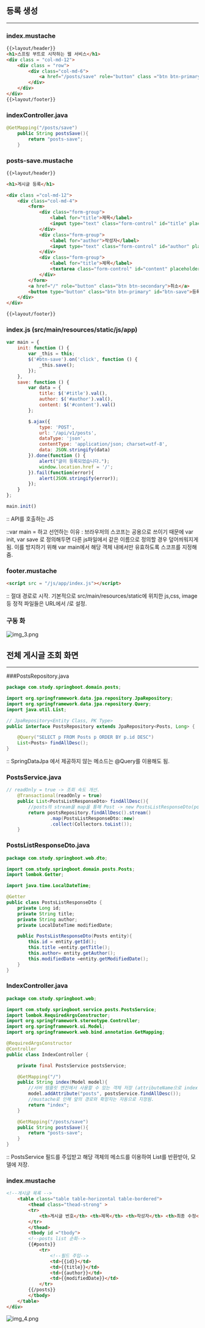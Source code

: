 ## 등록 생성
****

### index.mustache

```html
{{>layout/header}}
<h1>스프링 부트로 시작하는 웹 서비스</h1>
<div class = "col-md-12">
    <div class = "row">
        <div class="col-md-6">
            <a href="/posts/save" role="button" class ="btn btn-primary">글 등록</a>
        </div>
    </div>
</div>
{{>layout/footer}}
```

### indexController.java

```java
@GetMapping("/posts/save")
    public String postsSave(){
        return "posts-save";
    }
```

### posts-save.mustache

```html
{{>layout/header}}

<h1>게시글 등록</h1>

<div class ="col-md-12">
    <div class="col-md-4">
        <form>
            <div class="form-group">
                <label for="title">제목</label>
                <input type="text" class="form-control" id="title" placeholder="제목을 입력하세요">
            </div>
            <div class="form-group">
                <label for="author">작성자</label>
                <input type="text" class="form-control" id="author" placeholder="작성자를 입력하세요">
            </div>
            <div class="form-group">
                <label for="title">제목</label>
                <textarea class="form-control" id="content" placeholder="내용을 입력하세요"></textarea>
            </div>
        </form>
        <a href="/" role="button" class="btn btn-secondary">취소</a>
        <button type="button" class="btn btn-primary" id="btn-save">등록</button>
    </div>
</div>

{{>layout/footer}}
```

### index.js (src/main/resources/static/js/app)

```js
var main = {
    init: function () {
        var _this = this;
        $('#btn-save').on('click', function () {
            _this.save();
        });
    },
    save: function () {
        var data = {
            title: $('#title').val(),
            author: $('#author').val(),
            content: $('#content').val()
        };

        $.ajax({
            type: 'POST',
            url: '/api/v1/posts',
            dataType: 'json',
            contentType: 'application/json; charset=utf-8',
            data: JSON.stringify(data)
        }).done(function () {
            alert("글이 등록되었습니다.");
            window.location.href = '/';
        }).fail(function(error){
            alert(JSON.stringify(error));
        });
    }
};

main.init()
```
:: API를 호출하는 JS

::var main = 하고 선언하는 이유 : 브라우저의 스코프는 공용으로 쓰이기 때문에 var init, var save 로 정의해두면 다른 js파일에서 같은 이름으로 정의할 경우 덮어씌워지게 됨. 이를 방지하기 위해 var main에서 해당 객체 내에서만 유효하도록 스코프를 지정해줌.

### footer.mustache

```html
<script src = "/js/app/index.js"></script>
```

:: 절대 경로로 시작. 기본적으로 src/main/resources/static에 위치한 js,css, image 등 정적 파일들은 URL에서 /로 설정.

### 구동 화
![img_3.png](img_3.png)

## 전체 게시글 조회 화면
*******

###PostsRepository.java

```java
package com.study.springboot.domain.posts;

import org.springframework.data.jpa.repository.JpaRepository;
import org.springframework.data.jpa.repository.Query;
import java.util.List;

// JpaRepository<Entity Class, PK Type>
public interface PostsRepository extends JpaRepository<Posts, Long> {

    @Query("SELECT p FROM Posts p ORDER BY p.id DESC")
    List<Posts> findAllDesc();
}
```
:: SpringDataJpa 에서 제공하지 않는 메소드는 @Query를 이용해도 됨.

### PostsService.java

```java
// readOnly = true -> 조회 속도 개선.
    @Transactional(readOnly = true)
    public List<PostsListResponseDto> findAllDesc(){
        //posts의 stream을 map을 통해 Post -> new PostsListResponseDto(posts), List를 반환.
        return postsRepository.findAllDesc().stream()
                .map(PostsListResponseDto::new)
                .collect(Collectors.toList());
    }
```

### PostsListResponseDto.java

```java
package com.study.springboot.web.dto;

import com.study.springboot.domain.posts.Posts;
import lombok.Getter;

import java.time.LocalDateTime;

@Getter
public class PostsListResponseDto {
    private Long id;
    private String title;
    private String author;
    private LocalDateTime modifiedDate;

    public PostsListResponseDto(Posts entity){
        this.id = entity.getId();
        this.title =entity.getTitle();
        this.author= entity.getAuthor();
        this.modifiedDate =entity.getModifiedDate();
    }
}
```

### IndexController.java

```java
package com.study.springboot.web;

import com.study.springboot.service.posts.PostsService;
import lombok.RequiredArgsConstructor;
import org.springframework.stereotype.Controller;
import org.springframework.ui.Model;
import org.springframework.web.bind.annotation.GetMapping;

@RequiredArgsConstructor
@Controller
public class IndexController {

    private final PostsService postsService;

    @GetMapping("/")
    public String index(Model model){
        //서버 템플릿 엔진에서 사용할 수 있는 객체 저장 (attributeName으로 index.mustache에 전달)
        model.addAttribute("posts", postsService.findAllDesc());
        //mustache로 인해 앞의 경로와 확장자는 자동으로 지정됨.
        return "index";
    }

    @GetMapping("/posts/save")
    public String postsSave(){
        return "posts-save";
    }
}
```
:: PostsService 필드를 주입받고 해당 객체의 메소드를 이용하여 List를 반환받아, 모델에 저장.

### index.mustache

```html
<!--게시글 목록 -->
    <table class="table table-horizontal table-bordered">
        <thead class="thead-strong" >
        <tr>
            <th>게시글 번호</th> <th>제목</th> <th>작성자</th> <th>최종 수정</th>
        </tr>
        </thead>
        <tbody id ="tbody">
        <!--posts list 순회-->
        {{#posts}}
            <tr>
                <!--필드 주입-->
                <td>{{id}}</td>
                <td>{{title}}</td>
                <td>{{author}}</td>
                <td>{{modifiedDate}}</td>
            </tr>
        {{/posts}}
        </tbody>
    </table>
</div>
```
![img_4.png](img_4.png)
